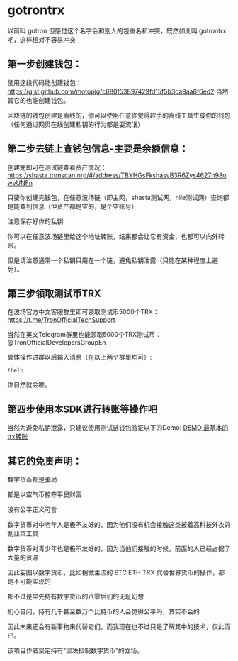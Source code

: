 # gotrontrx
以前叫 gotron 但感觉这个名字会和别人的包重名和冲突，既然如此叫 gotrontrx 吧，这样相对不容易冲突

## 第一步创建钱包：

使用这段代码能创建钱包：
https://gist.github.com/motopig/c680f53897429fd15f5b3ca9aa6f6ed2
当然其它的也能创建钱包。

区块链的钱包创建是离线的，你可以使用任意你觉得趁手的离线工具生成你的钱包（任何通过网页在线创建私钥的行为都是耍流氓）

## 第二步去链上查钱包信息-主要是余额信息：

创建完即可在测试链查看资产情况：
https://shasta.tronscan.org/#/address/TBYHGsFkshasvB3R6Zys4627h98owvUNFn

只要你创建完钱包，在任意波场链（即主网，shasta测试网，nile测试网）查询都是能查到信息（但资产都是空的，是个空账号）

注意保存好你的私钥

你可以在任意波场链里给这个地址转账，结果都会让它有资金，也都可以向外转账。

但是请注意通常一个私钥只用在一个链，避免私钥泄露（只能在某种程度上避免）。

## 第三步领取测试币TRX
在波场官方中文客服群里即可领取测试币5000个TRX：
https://t.me/TronOfficialTechSupport

当然在英文Telegram群里也能领取5000个TRX测试币：
@TronOfficialDevelopersGroupEn

具体操作进群以后输入消息（在以上两个群里均可）:
```
!help
```
你自然就会啦。

## 第四步使用本SDK进行转账等操作吧
当然为避免私钥泄露，只建议使用测试链钱包验证以下的Demo:
[DEMO 最基本的trx转账](/demos/main_sendtrx/main.go)

## 其它的免责声明：
数字货币都是骗局

都是以空气币掠夺平民财富

没有公平正义可言

数字货币对中老年人是极不友好的，因为他们没有机会接触这类披着高科技外衣的割韭菜工具

数字货币对青少年也是极不友好的，因为当他们接触的时候，前面的人已经占据了大量的资源

因此妄图以数字货币，比如稍微主流的 BTC ETH TRX 代替世界货币的操作，都是不可能实现的

都不过是早先持有数字货币的八零后们的无耻幻想

扪心自问，持有几千甚至数万个比特币的人会觉得公平吗，其实不会的

因此未来还会有新事物来代替它们，而我现在也不过只是了解其中的技术，仅此而已。

该项目作者坚定持有“坚决抵制数字货币”的立场。
